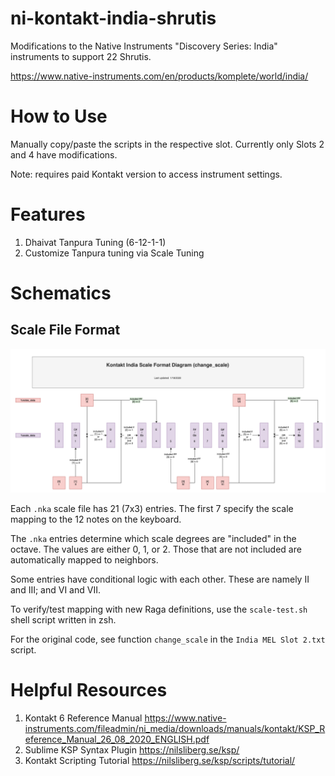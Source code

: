 # ni-kontakt-india-shrutis
Modifications to the Native Instruments "Discovery Series: India" instruments to support 22 Shrutis.

<https://www.native-instruments.com/en/products/komplete/world/india/>

# How to Use

Manually copy/paste the scripts in the respective slot. Currently only Slots 2 and 4 have modifications.

Note: requires paid Kontakt version to access instrument settings.

# Features

1. Dhaivat Tanpura Tuning (6-12-1-1)
2. Customize Tanpura tuning via Scale Tuning

# Schematics

## Scale File Format

![Kontakt India nka Scale Format Diagram](/schematics/Kontakt%20India%20nka%20Scale%20Format%20Diagram.png)

Each `.nka` scale file has 21 (7x3) entries. The first 7 specify the scale mapping to the 12 notes on the keyboard.

The `.nka` entries determine which scale degrees are "included" in the octave. The values are either 0, 1, or 2. Those that are not included are automatically mapped to neighbors.

Some entries have conditional logic with each other. These are namely II and III; and VI and VII.

To verify/test mapping with new Raga definitions, use the `scale-test.sh` shell script written in zsh. 

For the original code, see function `change_scale` in the `India MEL Slot 2.txt` script.


# Helpful Resources

1. Kontakt 6 Reference Manual <https://www.native-instruments.com/fileadmin/ni_media/downloads/manuals/kontakt/KSP_Reference_Manual_26_08_2020_ENGLISH.pdf>
2. Sublime KSP Syntax Plugin <https://nilsliberg.se/ksp/>
3. Kontakt Scripting Tutorial <https://nilsliberg.se/ksp/scripts/tutorial/>
